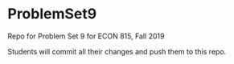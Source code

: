 # ProblemSet9
Repo for Problem Set 9 for ECON 815, Fall 2019

Students will commit all their changes and push them to this repo.
